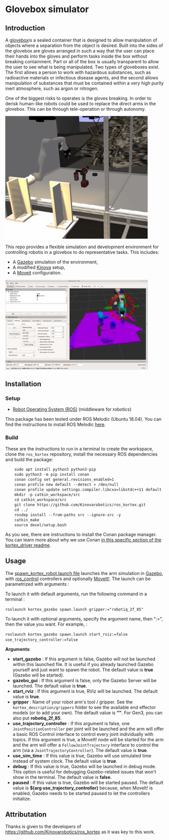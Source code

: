# Glovebox simulator

## Introduction

A [glovebox](https://en.wikipedia.org/wiki/Glovebox)is a sealed container that is designed to allow manipulation of objects where a separation from the object is desired. Built into the sides of the glovebox are gloves arranged in such a way that the user can place their hands into the gloves and perform tasks inside the box without breaking containment. Part or all of the box is usually transparent to allow the user to see what is being manipulated. Two types of gloveboxes exist. The first allows a person to work with hazardous substances, such as radioactive materials or infectious disease agents, and the second allows manipulation of substances that must be contained within a very high purity inert atmosphere, such as argon or nitrogen. 

One of the biggest risks to operates is the gloves breaking. In order to derisk human-like robots could be used to replace the direct arms in the glovebox.
This can be through tele-operation or through autonomy.

<img src="doc/gazebo.PNG"  width="450" >

This repo provides a flexible simulation and development environment for controlling robotis in a glovebox to do representative tasks.
This includes:
* A [Gazebo](http://gazebosim.org/) simulation of the environment,
* A modified [Kinova](https://github.com/Kinovarobotics/ros_kortex) setup,
* A [Moveit](https://moveit.ros.org/) configuration.

<img src="doc/rviz.PNG"  width="450" >

## Installation

### Setup

- [Robot Operating System (ROS)](http://wiki.ros.org) (middleware for robotics)

This package has been tested under ROS Melodic (Ubuntu 18.04).
You can find the instructions to install ROS Melodic [here](http://wiki.ros.org/melodic/Installation/Ubuntu).


### Build

These are the instructions to run in a terminal to create the workspace, clone the `ros_kortex` repository, install the necessary ROS dependencies and build the package:

        sudo apt install python3 python3-pip
        sudo python3 -m pip install conan
        conan config set general.revisions_enabled=1
        conan profile new default --detect > /dev/null
        conan profile update settings.compiler.libcxx=libstdc++11 default
        mkdir -p catkin_workspace/src
        cd catkin_workspace/src
        git clone https://github.com/Kinovarobotics/ros_kortex.git
        cd ../
        rosdep install --from-paths src --ignore-src -y
        catkin_make
        source devel/setup.bash

As you see, there are instructions to install the Conan package manager. You can learn more about why we use Conan [in this specific section of the kortex_driver readme](kortex_driver/readme.md#conan).

## Usage

The [spawn_kortex_robot.launch file](launch/spawn_kortex_robot.launch) launches the arm simulation in [Gazebo](http://gazebosim.org), with [ros_control](http://wiki.ros.org/ros_control) controllers and optionally [MoveIt!](https://moveit.ros.org/).
The launch can be parametrized with arguments : 

To launch it with default arguments, run the following command in a terminal : 

`roslaunch kortex_gazebo spawn.launch gripper:="robotiq_2f_85"`

To launch it with optional arguments, specify the argument name, then ":=", then the value you want. For example, : 

`roslaunch kortex_gazebo spawn.launch start_rviz:=false use_trajectory_controller:=false`

**Arguments**:
- **start_gazebo** : If this argument is false, Gazebo will not be launched within this launched file. It is useful if you already launched Gazebo yourself and just want to spawn the robot. The default value is **true** (Gazebo will be started).
- **gazebo_gui** : If this argument is false, only the Gazebo Server will be launched. The default value is **true**.
- **start_rviz** : If this argument is true, RViz will be launched. The default value is **true**.
- **gripper** : Name of your robot arm's tool / gripper. See the `kortex_description/grippers` folder to see the available end effector models (or to add your own). The default value is **""**. For Gen3, you can also put **robotiq_2f_85**. 
- **use_trajectory_controller** : If this argument is false, one `JointPositionController` per joint will be launched and the arm will offer a basic ROS Control interface to control every joint individually with topics. If this argument is true, a MoveIt! node will be started for the arm and the arm will offer a `FollowJointTrajectory` interface to control the arm (via a `JointTrajectoryController`). The default value is **true**.
- **use_sim_time** : If this value is true, Gazebo will use simulated time instead of system clock. The default value is **true**.
- **debug** : If this value is true, Gazebo will be launched in debug mode. This option is useful for debugging Gazebo-related issues that won't show in the terminal. The default value is **false**.
- **paused** : If this value is true, Gazebo will be started paused. The default value is **$(arg use_trajectory_controller)** because, when MoveIt! is enabled, Gazebo needs to be started paused to let the controllers initialize.



## Attributation

Thanks is given to the developers of https://github.com/Kinovarobotics/ros_kortex as it was key to this work.

